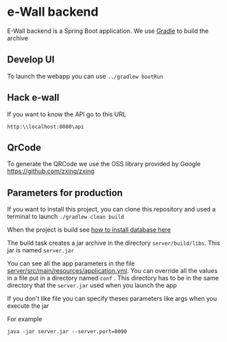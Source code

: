 # e-Wall backend

E-Wall backend is a Spring Boot application. We use [Gradle](https://gradle.org/) to build the archive


## Develop UI

To launch the webapp you can use `../gradlew bootRun`

## Hack e-wall

If you want to know the API go to this URL

`http:\\localhost:8080\api`

## QrCode

To generate the QRCode we use the OSS library provided by Google https://github.com/zxing/zxing

## Parameters for production

If you want to install this project, you can clone this repository and used a terminal to launch
```./gradlew clean build```

When the project is build see [how to install database here](common/README.md)

The build task creates a jar archive in the directory ```server/build/libs```. This jar is named ```server.jar```

You can see all the app parameters in the file [server/src/main/resources/application.yml](server/src/main/resources/application.yml). You can override all the values in a file put in a directory named `conf` . This directory has to be in the same directory that the `server.jar` used when you launch the app

If you don't like file you can specify theses parameters like args when you execute the jar

For example

```java -jar server.jar --server.port=8090```